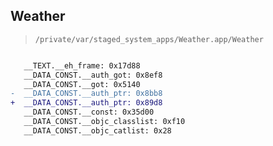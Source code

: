 ## Weather

> `/private/var/staged_system_apps/Weather.app/Weather`

```diff

   __TEXT.__eh_frame: 0x17d88
   __DATA_CONST.__auth_got: 0x8ef8
   __DATA_CONST.__got: 0x5140
-  __DATA_CONST.__auth_ptr: 0x8bb8
+  __DATA_CONST.__auth_ptr: 0x89d8
   __DATA_CONST.__const: 0x35d00
   __DATA_CONST.__objc_classlist: 0xf10
   __DATA_CONST.__objc_catlist: 0x28

```
